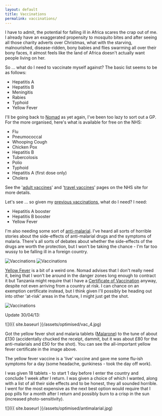 ```yaml
---
layout: default
title: Vaccinations
permalink: vaccinations/
---
```

I have to admit, the potential for falling ill in Africa scares the crap out of me. I already have an exaggerated propensity to mosquito bites and after seeing all those charity adverts over Christmas, what with the starving, malnourished, disease-ridden, bony babies and flies swarming all over their bony faces, it almost feels like the land of Africa doesn't actually want people living on her.

So ... what do I need to vaccinate myself against? The basic list seems to be as follows:

* Hepatitis A
* Hepatitis B
* Meningitis
* Rabies
* Typhoid
* Yellow Fever

I'll be going back to [Nomad](http://www.nomadtravel.co.uk/c-4-travel-health-clinic.aspx) as yet again, I've been too lazy to sort out a GP. For the more organised, here's what is available for free on the NHS:

* Flu
* Pneumococcal
* Whooping Cough
* Chicken Pox
* Hepatitis B
* Tubercolosis
* Polio
* Typhoid
* Hepatitis A (first dose only)
* Cholera

See the '[adult vaccines](http://www.nhs.uk/Planners/vaccinations/Pages/Adultshub.aspx)' and '[travel vaccines](http://www.nhs.uk/Planners/vaccinations/Pages/traveljabsonthenhs.aspx)' pages on the NHS site for more details.

Let's see ... so given my [previous vaccinations](http://everest.industrialnation.co.uk/vaccinations/), what do I need? I need:

* Hepatitis A booster
* Hepatitis B booster
* Yellow Fever

I'm also needing some sort of [anti-malarial](http://en.wikipedia.org/wiki/Antimalarial_medication). I've heard all sorts of horrible stories about the side-effects of anti-malarial drugs and the symptoms of malaria. There's all sorts of debates about whether the side-effects of the drugs are worth the protection, but I won't be taking the chance - I'm far too wussy to be falling ill in a foreign country.

<img alt="Vaccinations" src="{{ site.baseurl }}/assets/optimised/vac_1.jpg" /> <img alt="Vaccinations" src="{{ site.baseurl }}/assets/optimised/vac_2.jpg" />

[Y](http://en.wikipedia.org/wiki/Yellow_fever)[ellow Fever](http://en.wikipedia.org/wiki/Yellow_fever) is a bit of a weird one. Nomad advises that I don't really need it, being that I won't be around in the danger zones long enough to contract it but Tanzania might require that I have a [Certificate of Vaccination](http://www.nhs.uk/Conditions/Yellow-fever/Pages/Prevention.aspx) anyway, despite not even arriving from a country at risk. I can chance on an exemption certificate instead, but I think given I'll possibly be heading out into other 'at-risk' areas in the future, I might just get the shot.

<img alt="Vaccinations" src="{{ site.baseurl }}/assets/optimised/vac_3.jpg" />

Update 30/04/13:

![]({{ site.baseurl }}/assets/optimised/vac_4.jpg)

Got the yellow fever shot and malaria tablets ([Malarone](https://en.wikipedia.org/wiki/Atovaquone/proguanil)) to the tune of about £130 (accidentally chucked the receipt, dammit, but it was about £80 for the anti-malarials and £50 for the shot). You can see the all-important yellow fever certificate in the image above.

The yellow fever vaccine is a 'live' vaccine and gave me some flu-ish symptoms for a day (some headache, gunkiness - took the day off work).

I was given 18 tablets - to start 1 day before I enter the country and conclude 1 week after I return. I was given a choice of which I wanted, along with a list of all their side effects and to be honest, they all sounded horrible. I went for the most expensive as the next best option would require that I pop pills for a month after I return and possibly burn to a crisp in the sun (increased photo-sensitivity).

![]({{ site.baseurl }}/assets/optimised/antimalarial.jpg)
